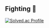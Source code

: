 ## Fighting 👋
[![Solved.ac Profile](http://mazassumnida.wtf/api/v2/generate_badge?boj=seowookim)](https://solved.ac/seowookim/)

<!--
**OverfitSurvivor/OverfitSurvivor** is a ✨ _special_ ✨ repository because its `README.md` (this file) appears on your GitHub profile.

Here are some ideas to get you started:
- 🔭 I’m currently working on ...
- 🌱 I’m currently learning ...
- 👯 I’m looking to collaborate on ...
- 🤔 I’m looking for help with ...
- 💬 Ask me about ...
- 📫 How to reach me: ...
- 😄 Pronouns: ...
- ⚡ Fun fact: ...
-->
